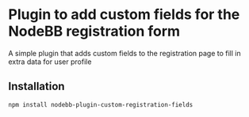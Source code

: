 # Plugin to add custom fields for the NodeBB registration form

A simple plugin that adds custom fields to the registration page to fill in extra data for user profile

## Installation

    npm install nodebb-plugin-custom-registration-fields
